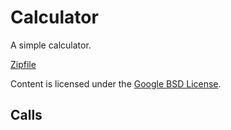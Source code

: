 
Calculator
=======

A simple calculator.

[Zipfile](http://developer.chrome.com/extensions/examples/apps/calculator/app.zip)

Content is licensed under the [Google BSD License](http://code.google.com/google_bsd_license.html).

Calls
-----

